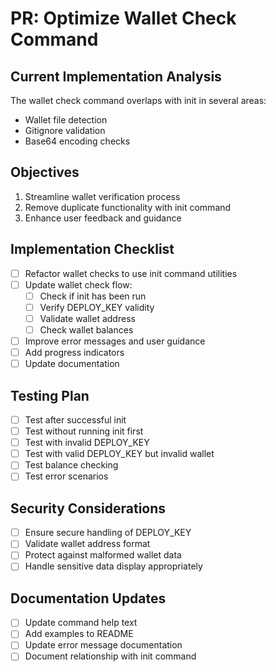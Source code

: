 # PR: Optimize Wallet Check Command

## Current Implementation Analysis
The wallet check command overlaps with init in several areas:
- Wallet file detection
- Gitignore validation
- Base64 encoding checks

## Objectives
1. Streamline wallet verification process
2. Remove duplicate functionality with init command
3. Enhance user feedback and guidance

## Implementation Checklist
- [ ] Refactor wallet checks to use init command utilities
- [ ] Update wallet check flow:
  - [ ] Check if init has been run
  - [ ] Verify DEPLOY_KEY validity
  - [ ] Validate wallet address
  - [ ] Check wallet balances
- [ ] Improve error messages and user guidance
- [ ] Add progress indicators
- [ ] Update documentation

## Testing Plan
- [ ] Test after successful init
- [ ] Test without running init first
- [ ] Test with invalid DEPLOY_KEY
- [ ] Test with valid DEPLOY_KEY but invalid wallet
- [ ] Test balance checking
- [ ] Test error scenarios

## Security Considerations
- [ ] Ensure secure handling of DEPLOY_KEY
- [ ] Validate wallet address format
- [ ] Protect against malformed wallet data
- [ ] Handle sensitive data display appropriately

## Documentation Updates
- [ ] Update command help text
- [ ] Add examples to README
- [ ] Update error message documentation
- [ ] Document relationship with init command
